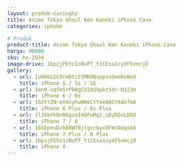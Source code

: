 ```yaml
---
layout: produk-casinghp
title: Anime Tokyo Ghoul Ken Kaneki iPhone Case
categories: iphone

# Produk
product-title: Anime Tokyo Ghoul Ken Kaneki iPhone Case
harga: 90000
sku: hn-2034
image-drive: 1bpzjPEhz1cNvPT_t1CEsa1cyXF5vmcjO
gallery:
  - url: 1u6HeLGC0rmBtct5MK0BxppxvSmmRoWod
    title: iPhone 5 / 5s / SE
  - url: 1mn0-xqfHSrPkWgC22XdVpkt5dr-N123m
    title: iPhone 6 / 6s
  - url: 1GJttZN-eX4oyhwWWeCtYaxWACY6AefmA
    title: iPhone 6 Plus / 6s Plus
  - url: 1l3GkYhNnRGgzoI40FuMg1_uQyDDuLDbO
    title: iPhone 7 / 8
  - url: 16SEpeuDzbBBW78jtgvcbyx8FWcNaqxb8
    title: iPhone 7 Plus / 8 Plus
  - url: 1bpzjPEhz1cNvPT_t1CEsa1cyXF5vmcjO
    title: iPhone X
---
```

